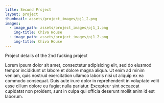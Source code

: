```yaml
---
title: Second Project
layout: project
thumbnail: assets/project_images/pj1_2.png
images:
  - image_path: assets/project_images/pj1_1.png
    img-title: Chiva House
  - image_path: assets/project_images/pj1_2.png
    img-title: Chiva House
---
```

Project details of the 2nd fucking project

Lorem ipsum dolor sit amet, consectetur adipisicing elit, sed do eiusmod tempor incididunt ut labore et dolore magna aliqua. Ut enim ad minim veniam, quis nostrud exercitation ullamco laboris nisi ut aliquip ex ea commodo consequat. Duis aute irure dolor in reprehenderit in voluptate velit esse cillum dolore eu fugiat nulla pariatur. Excepteur sint occaecat cupidatat non proident, sunt in culpa qui officia deserunt mollit anim id est laborum.
